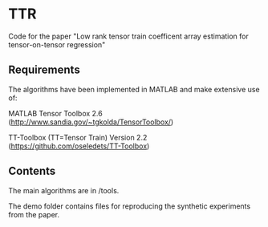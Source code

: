 # TTR
Code for the paper "Low rank tensor train coefficent array estimation for tensor-on-tensor regression"

## Requirements

The algorithms have been implemented in MATLAB and make extensive use of:

MATLAB Tensor Toolbox 2.6 (http://www.sandia.gov/~tgkolda/TensorToolbox/)

TT-Toolbox (TT=Tensor Train) Version 2.2 (https://github.com/oseledets/TT-Toolbox)


## Contents
The main algorithms are in /tools. 

The demo folder contains files for reproducing the synthetic experiments from the paper.

